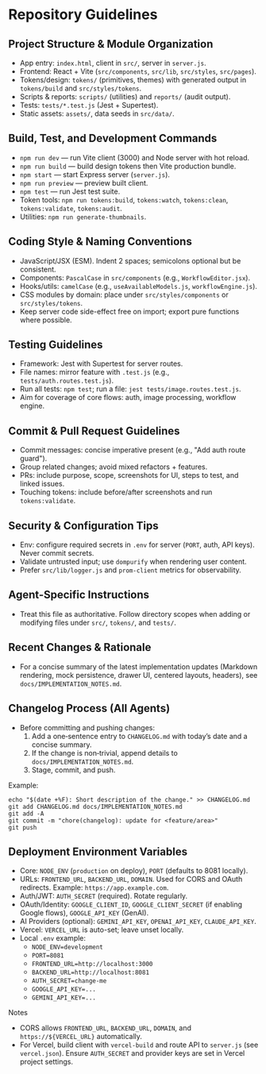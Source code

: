# Repository Guidelines

## Project Structure & Module Organization
- App entry: `index.html`, client in `src/`, server in `server.js`.
- Frontend: React + Vite (`src/components`, `src/lib`, `src/styles`, `src/pages`).
- Tokens/design: `tokens/` (primitives, themes) with generated output in `tokens/build` and `src/styles/tokens`.
- Scripts & reports: `scripts/` (utilities) and `reports/` (audit output).
- Tests: `tests/*.test.js` (Jest + Supertest).
- Static assets: `assets/`, data seeds in `src/data/`.

## Build, Test, and Development Commands
- `npm run dev` — run Vite client (3000) and Node server with hot reload.
- `npm run build` — build design tokens then Vite production bundle.
- `npm start` — start Express server (`server.js`).
- `npm run preview` — preview built client.
- `npm test` — run Jest test suite.
- Token tools: `npm run tokens:build`, `tokens:watch`, `tokens:clean`, `tokens:validate`, `tokens:audit`.
- Utilities: `npm run generate-thumbnails`.

## Coding Style & Naming Conventions
- JavaScript/JSX (ESM). Indent 2 spaces; semicolons optional but be consistent.
- Components: `PascalCase` in `src/components` (e.g., `WorkflowEditor.jsx`).
- Hooks/utils: `camelCase` (e.g., `useAvailableModels.js`, `workflowEngine.js`).
- CSS modules by domain: place under `src/styles/components` or `src/styles/tokens`.
- Keep server code side-effect free on import; export pure functions where possible.

## Testing Guidelines
- Framework: Jest with Supertest for server routes.
- File names: mirror feature with `.test.js` (e.g., `tests/auth.routes.test.js`).
- Run all tests: `npm test`; run a file: `jest tests/image.routes.test.js`.
- Aim for coverage of core flows: auth, image processing, workflow engine.

## Commit & Pull Request Guidelines
- Commit messages: concise imperative present (e.g., "Add auth route guard").
- Group related changes; avoid mixed refactors + features.
- PRs: include purpose, scope, screenshots for UI, steps to test, and linked issues.
- Touching tokens: include before/after screenshots and run `tokens:validate`.

## Security & Configuration Tips
- Env: configure required secrets in `.env` for server (`PORT`, auth, API keys). Never commit secrets.
- Validate untrusted input; use `dompurify` when rendering user content.
- Prefer `src/lib/logger.js` and `prom-client` metrics for observability.

## Agent-Specific Instructions
- Treat this file as authoritative. Follow directory scopes when adding or modifying files under `src/`, `tokens/`, and `tests/`.

## Recent Changes & Rationale
- For a concise summary of the latest implementation updates (Markdown rendering, mock persistence, drawer UI, centered layouts, headers), see `docs/IMPLEMENTATION_NOTES.md`.

## Changelog Process (All Agents)
- Before committing and pushing changes:
  1) Add a one‑sentence entry to `CHANGELOG.md` with today’s date and a concise summary.
  2) If the change is non‑trivial, append details to `docs/IMPLEMENTATION_NOTES.md`.
  3) Stage, commit, and push.

Example:
```
echo "$(date +%F): Short description of the change." >> CHANGELOG.md
git add CHANGELOG.md docs/IMPLEMENTATION_NOTES.md
git add -A
git commit -m "chore(changelog): update for <feature/area>"
git push
```

## Deployment Environment Variables
- Core: `NODE_ENV` (`production` on deploy), `PORT` (defaults to 8081 locally).
- URLs: `FRONTEND_URL`, `BACKEND_URL`, `DOMAIN`. Used for CORS and OAuth redirects. Example: `https://app.example.com`.
- Auth/JWT: `AUTH_SECRET` (required). Rotate regularly.
- OAuth/Identity: `GOOGLE_CLIENT_ID`, `GOOGLE_CLIENT_SECRET` (if enabling Google flows), `GOOGLE_API_KEY` (GenAI).
- AI Providers (optional): `GEMINI_API_KEY`, `OPENAI_API_KEY`, `CLAUDE_API_KEY`.
- Vercel: `VERCEL_URL` is auto-set; leave unset locally.
- Local `.env` example:
  - `NODE_ENV=development`
  - `PORT=8081`
  - `FRONTEND_URL=http://localhost:3000`
  - `BACKEND_URL=http://localhost:8081`
  - `AUTH_SECRET=change-me`
  - `GOOGLE_API_KEY=...`
  - `GEMINI_API_KEY=...`

Notes
- CORS allows `FRONTEND_URL`, `BACKEND_URL`, `DOMAIN`, and `https://${VERCEL_URL}` automatically.
- For Vercel, build client with `vercel-build` and route API to `server.js` (see `vercel.json`). Ensure `AUTH_SECRET` and provider keys are set in Vercel project settings.
